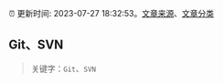 :alarm_clock: 更新时间: 2023-07-27 18:32:53。[文章来源](/README.md)、[文章分类](/TAGS.md)

## Git、SVN


> 关键字：`Git`、`SVN`



